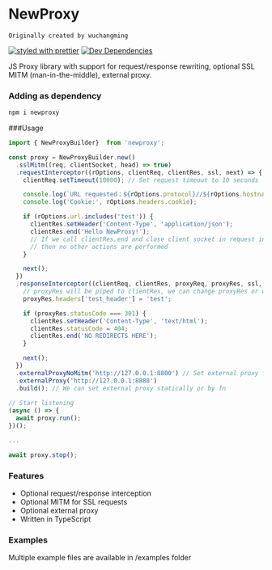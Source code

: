 # NewProxy

`Originally created by wuchangming`

[![styled with prettier](https://img.shields.io/badge/styled_with-prettier-ff69b4.svg)](https://github.com/prettier/prettier)
[![Dev Dependencies](https://david-dm.org/sannysoft/newproxy/dev-status.svg)](https://david-dm.org/sannysoft/newproxy?type=dev)

JS Proxy library with support for request/response rewriting, optional SSL MITM (man-in-the-middle), external proxy.


### Adding as dependency

```bash
npm i newproxy
```

###Usage

```js
import { NewProxyBuilder}  from 'newproxy';

const proxy = NewProxyBuilder.new()
  .sslMitm((req, clientSocket, head) => true)
  .requestInterceptor((rOptions, clientReq, clientRes, ssl, next) => {
    clientReq.setTimeout(10000); // Set request timeout to 10 seconds

    console.log(`URL requested：${rOptions.protocol}//${rOptions.hostname}:${rOptions.port}`);
    console.log('Cookie:', rOptions.headers.cookie);

    if (rOptions.url.includes('test')) {
      clientRes.setHeader('Content-Type', 'application/json');
      clientRes.end('Hello NewProxy!');
      // If we call clientRes.end and close client socket in request interception
      // then no other actions are performed
    }

    next();
  })
  .responseInterceptor((clientReq, clientRes, proxyReq, proxyRes, ssl, next) => {
    // proxyRes will be piped to clientRes, we can change proxyRes or write to clientRes directly here
    proxyRes.headers['test_header'] = 'test';

    if (proxyRes.statusCode === 301) {
      clientRes.setHeader('Content-Type', 'text/html');
      clientRes.statusCode = 404;
      clientRes.end('NO REDIRECTS HERE');
    }

    next();
  })
  .externalProxyNoMitm('http://127.0.0.1:8800') // Set external proxy for non-MITM SSL requests
  .externalProxy('http://127.0.0.1:8888')
  .build(); // We can set external proxy statically or by fn
  
// Start listening 
(async () => {
  await proxy.run();
})();

...

await proxy.stop();
```

### Features

 - Optional request/response interception
 - Optional MITM for SSL requests
 - Optional external proxy
 - Written in TypeScript
 
### Examples
 
 Multiple example files are available in /examples folder
 

